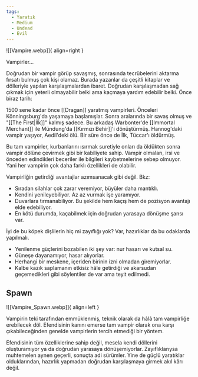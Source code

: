 ```yaml
---
tags:
  - Yaratık
  - Medium
  - Undead
  - Evil
---  
```

  
![[Vampire.webp]]{ align=right }  
  
Vampirler...  
  
Doğrudan bir vampir görüp savaşmış, sonrasında tecrübelerini aktarma fırsatı bulmuş çok kişi olamaz. Burada yazanlar da çeşitli kitaplar ve dölleriyle yapılan karşılaşmalardan ibaret. Doğrudan karşılaşmadan sağ çıkmak için yeterli olmayabilir belki ama kaçmaya yardım edebilir belki. Önce biraz tarih:  
  
1500 sene kadar önce [[Dragan]] yaratmış vampirleri. Önceleri Könningsburg'da yaşamaya başlamışlar. Sonra aralarında bir savaş olmuş ve "[[The First|İlk]]" kalmış sadece. Bu arkadaş Warbonter'de [[Immortal Merchant]] ile Mündung'da [[Kırmızı Behir]]'i dönüştürmüş. Hannog'daki vampir yaşıyor, Aedil'deki ölü. Bir süre önce de İlk, Tüccar'ı öldürmüş.  
  
Bu tam vampirler, kurbanlarını ısırmak suretiyle onları da öldükten sonra vampir dölüne çevirmek gibi bir kabiliyete sahip. Vampir olmaları, irsi ve önceden edindikleri beceriler ile bilgileri kaybetmelerine sebep olmuyor. Yani her vampirin çok daha farklı özellikleri de olabilir.  
  
Vampirliğin getirdiği avantajlar azımsanacak gibi değil. Bkz:  
  
- Sıradan silahlar çok zarar veremiyor, büyüler daha mantıklı.  
- Kendini yenileyebiliyor. Az az vurmak işe yaramıyor.  
- Duvarlara tırmanabiliyor. Bu şekilde hem kaçış hem de pozisyon avantajı elde edebiliyor.  
- En kötü durumda, kaçabilmek için doğrudan yarasaya dönüşme şansı var.  
  
İyi de bu köpek dişlilerin hiç mi zayıflığı yok? Var, hazırlıklar da bu odaklarda yapılmalı.  
  
- Yenilenme güçlerini bozabilen iki şey var: nur hasarı ve kutsal su.  
- Güneşe dayanamıyor, hasar alıyorlar.  
- Herhangi bir meskene, içeriden birinin izni olmadan giremiyorlar.  
- Kalbe kazık saplamanın etkisiz hâle getirdiği ve akarsudan geçemedikleri gibi söylentiler de var ama teyit edilmedi.  
  
## Spawn  
![[Vampire_Spawn.webp]]{ align=left }  
  
Vampirin teki tarafından emmüklenmiş, teknik olarak da hâlâ tam vampirliğe erebilecek döl. Efendisinin kanını emerse tam vampir olarak ona karşı çıkabileceğinden genelde vampirlerin tercih etmediği bir yöntem.  
  
Efendisinin tüm özelliklerine sahip değil, mesela kendi döllerini oluşturamıyor ya da doğrudan yarasaya dönüşemiyorlar. Zayıflıklarıysa muhtemelen aynen geçerli, sonuçta adi sürümler. Yine de güçlü yaratıklar olduklarından, hazırlık yapmadan doğrudan karşılaşmaya girmek akıl kârı değil.